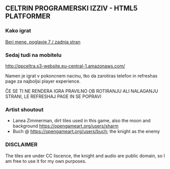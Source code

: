 ## CELTRIN PROGRAMERSKI IZZIV - HTML5 PLATFORMER

   
### Kako igrat

[Beri mene, poglavje 7 / zadnja stran](https://github.com/pecarprimoz/PP_CELTRA_GAME/blob/master/celtra_porocilo_pecar.pdf)

### Sedaj tudi na mobitelu

http://ppceltra.s3-website.eu-central-1.amazonaws.com/

Namen je igrat v pokoncnem nacinu, tko da zarotiras telefon in refreshas page za najboljsi player experience.

ČE SE TI NE RENDERA IGRA PRAVILNO OB ROTIRANJU ALI NALAGANJU STRANI, LE REFRESHAJ PAGE IN SE POPRAVI

### Artist shoutout

 * Lanea Zimmerman, dirt tiles used in this game, also the moon and background https://opengameart.org/users/sharm
 * Buch @ https://opengameart.org/users/buch; the knight as the enemy

### DISCLAIMER

The tiles are under CC liscence, the knight and audio are public domain, so I am free to use it for my own purposes.
